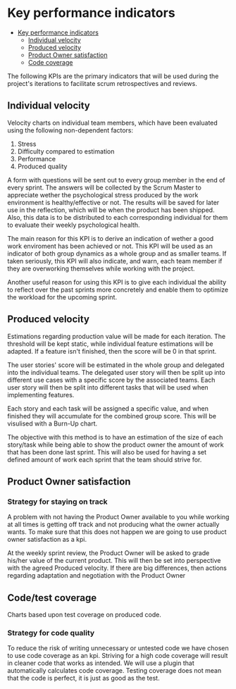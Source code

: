 # Key performance indicators

- [Key performance indicators](#key-performance-indicators)
    - [Individual velocity](#individual-velocity)
    - [Produced velocity](#produced-velocity)
    - [Product Owner satisfaction](#product-owner-satisfaction)
    - [Code coverage](#codetest-coverage)

The following KPIs are the primary indicators that will be used during the project's iterations to facilitate scrum retrospectives and reviews. 

## Individual velocity

Velocity charts on individual team members, which have been evaluated using the following non-dependent factors:

1. Stress
1. Difficulty compared to estimation
1. Performance
1. Produced quality

A form with questions will be sent out to every group member in the end of every sprint. The answers will be collected by the Scrum Master to appreciate wether the psychological stress produced by the work environment is healthy/effective or not. The results will be saved for later use in the reflection, which will be when the product has been shipped. Also, this data is to be distributed to each corresponding individual for them to evaluate their weekly psychological health.

The main reason for this KPI is to derive an indication of wether a good work enviroment has been achieved or not. This KPI will be used as an indicator of both group dynamics as a whole group and as smaller teams. If taken seriously, this KPI will also indicate, and warn, each team member if they are overworking themselves while working with the project. 

Another useful reason for using this KPI is to give each individual the ability to reflect over the past sprints more concretely and enable them to optimize the workload for the upcoming sprint.

## Produced velocity

Estimations regarding production value will be made for each iteration. The threshold will be kept static, while individual feature estimations will be adapted. If a feature isn't finished, then the score will be 0 in that sprint.

The user stories' score will be estimated in the whole group and delegated into the individual teams. The delegated user story will then be split up into different use cases with a specific score by the associated teams. Each user story will then be split into different tasks that will be used when implementing features.

Each story and each task will be assigned a specific value, and when finished they will accumulate for the combined group score. This will be visulised with a Burn-Up chart.

The objective with this method is to have an estimation of the size of each story/task while being able to show the product owner the amount of work that has been done last sprint. This will also be used for having a set defined amount of work each sprint that the team should strive for.

## Product Owner satisfaction

### Strategy for staying on track
A problem with not having the Product Owner available to you while working at all times is 
getting off track and not producing what the owner actually wants. To make sure that this does not happen we are going to use product owner satisfaction as a kpi.

At the weekly sprint review, the Product Owner will be asked to grade his/her value of the current product. This will then be set into perspective with the agreed Produced velocity. If there are big differences, then actions regarding adaptation and negotiation with the Product Owner 


## Code/test coverage

Charts based upon test coverage on produced code.

### Strategy for code quality
To reduce the risk of writing unnecessary or untested code we have chosen to use code coverage as an kpi. Striving for a high code coverage will result in cleaner code that works as intended. We will use a plugin that automatically calculates code coverage. Testing coverage does not mean that the code is perfect, it is just as good as the test.
